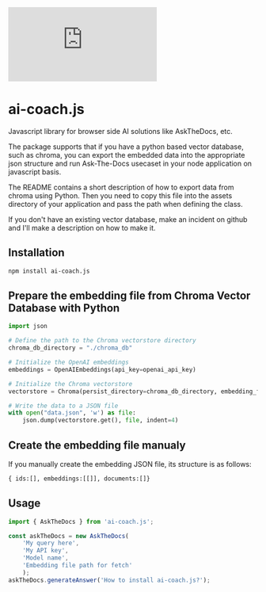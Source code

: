![NPM Version](https://img.shields.io/npm/v/ai-coach.js)


# ai-coach.js
Javascript library for browser side AI solutions like AskTheDocs, etc. 

The package supports that if you have a python based vector database, such as chroma, you can export the embedded data into the appropriate json structure and run Ask-The-Docs usecaset in your node application on javascript basis. 

The README contains a short description of how to export data from chroma using Python. Then you need to copy this file into the assets directory of your application and pass the path when defining the class. 

If you don't have an existing vector database, make an incident on github and I'll make a description on how to make it. 

## Installation
```bash
npm install ai-coach.js
```

## Prepare the embedding file from Chroma Vector Database with Python
```python
import json

# Define the path to the Chroma vectorstore directory
chroma_db_directory = "./chroma_db"

# Initialize the OpenAI embeddings
embeddings = OpenAIEmbeddings(api_key=openai_api_key)

# Initialize the Chroma vectorstore
vectorstore = Chroma(persist_directory=chroma_db_directory, embedding_function=embeddings)

# Write the data to a JSON file
with open("data.json", 'w') as file:
    json.dump(vectorstore.get(), file, indent=4) 
```

## Create the embedding file manualy

If you manually create the embedding JSON file, its structure is as follows:
```python
{ ids:[], embeddings:[[]], documents:[]}
```


## Usage
```javascript
import { AskTheDocs } from 'ai-coach.js';

const askTheDocs = new AskTheDocs(
    'My query here', 
    'My API key', 
    'Model name', 
    'Embedding file path for fetch'
    );
askTheDocs.generateAnswer('How to install ai-coach.js?');
```
